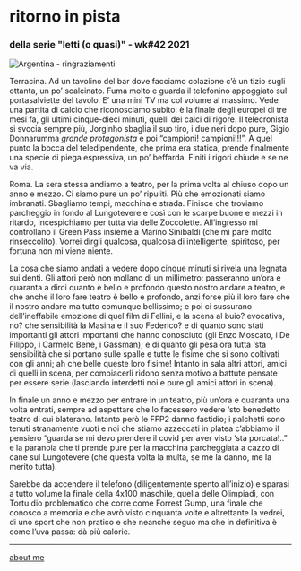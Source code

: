 # ritorno in pista
### della serie "letti (o quasi)" - wk#42 2021   

![](https://live.staticflickr.com/65535/51631062918_3f1a31ab41_c.jpg "Argentina - ringraziamenti")  

Terracina. Ad un tavolino del bar dove facciamo colazione c’è un tizio sugli ottanta, un po’ scalcinato. Fuma molto e guarda il telefonino appoggiato sul portasalviette del tavolo. E’ una mini TV ma col volume al massimo. Vede una partita di calcio che riconosciamo subito: è la finale degli europei di tre mesi fa, gli ultimi cinque-dieci minuti, quelli dei calci di rigore. Il telecronista si svocia sempre più, Jorginho sbaglia il suo tiro, i due neri dopo pure, Gigio Donnarumma *grande protagonista* e poi “campioni! campioni!!!”.   A quel punto la bocca del teledipendente, che prima era statica, prende finalmente una specie di piega espressiva, un po’ beffarda. Finiti i rigori chiude e se ne va via. 

Roma. La sera stessa andiamo a teatro, per la prima volta al chiuso dopo un anno e mezzo. 
Ci siamo pure un po’ ripuliti. Più che emozionati siamo imbranati. Sbagliamo tempi, macchina e strada. Finisce che troviamo parcheggio in fondo al Lungotevere e così con le scarpe buone e mezzi in ritardo, incespichiamo per tutta via delle Zoccolette. All’ingresso mi controllano il Green Pass insieme a Marino Sinibaldi (che mi pare molto rinseccolito). Vorrei dirgli qualcosa, qualcosa di intelligente, spiritoso, per fortuna non mi viene niente.   

La cosa che siamo andati a vedere dopo cinque minuti si rivela una legnata sui denti. Gli attori però non mollano di un millimetro: passeranno un’ora e quaranta a dirci quanto è bello e profondo questo nostro andare a teatro, e che anche il loro fare teatro è bello e profondo, anzi forse più il loro fare che il nostro andare ma tutto comunque bellissimo; e poi ci sussurano dell’ineffabile emozione di quel film di Fellini, e la scena al buio? evocativa, no? che sensibilità la Masina e il suo Federico? e di quanto sono stati importanti gli attori importanti che hanno conosciuto (gli Enzo Moscato, i De Filippo, i Carmelo Bene, i Gassman); e di quanto gli pesa ora tutta ‘sta sensibilità che si portano sulle spalle e tutte le fisime che si sono coltivati con gli anni;  ah che belle queste loro fisime! Intanto in sala altri attori, amici di quelli in scena, per compiacerli ridono senza motivo a battute pensate per essere serie (lasciando interdetti noi e pure gli amici attori in scena).  

In finale un anno e mezzo per entrare in un teatro, più un’ora e quaranta una volta entrati, sempre ad aspettare che lo facessero vedere ‘sto benedetto teatro di cui blaterano. Intanto però le FFP2 danno fastidio; i palchetti sono tenuti stranamente vuoti e noi che stiamo azzeccati in platea c’abbiamo il pensiero “guarda se mi devo prendere il covid per aver visto ‘sta porcata!..” e la paranoia che ti prende pure per la macchina parcheggiata a cazzo di cane sul Lungotevere (che questa volta la multa, se me la danno, me la merito tutta).  

Sarebbe da accendere il telefono (diligentemente spento all’inizio) e sparasi a tutto volume la finale della 4x100 maschile, quella delle Olimpiadi, con Tortu dio problematico che corre come Forrest Gump, una finale che conosco a memoria e che avrò visto cinquanta volte e altrettante la vedrei, di uno sport che non pratico e che neanche seguo ma che in definitiva è come l’uva passa: dà più calorie.

---   
[about me](https://about.me/cacioman) 
